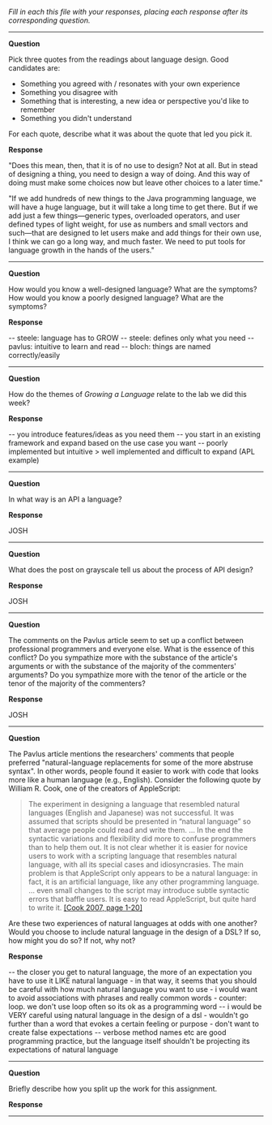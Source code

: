 _Fill in each this file with your responses, placing each response after its
corresponding question._

---

**Question**

Pick three quotes from the readings about language design. Good candidates 
are:

   + Something you agreed with / resonates with your own experience
   + Something you disagree with
   + Something that is interesting, a new idea or perspective you'd like to remember
   + Something you didn't understand

For each quote, describe what it was about the quote that led you pick it.

**Response**

"Does this mean, then, that it is of no use to design? Not at all. But in stead of
designing a thing, you need to design a way of doing. And this way of doing must make
some choices now but leave other choices to a later time."

"If we add hundreds of new things to the Java programming language, we will have
a huge language, but it will take a long time to get there. But if we add just a few
things—generic types, overloaded operators, and user defined types of light weight, for
use as numbers and small vectors and such—that are designed to let users make and add
things for their own use, I think we can go a long way, and much faster. We need to put
tools for language growth in the hands of the users."


---

**Question**

How would you know a well-designed language? What are the symptoms? How would
you know a poorly designed language? What are the symptoms?

**Response**

-- steele: language has to GROW
-- steele: defines only what you need
-- pavlus: intuitive to learn and read
-- bloch: things are named correctly/easily

---

**Question**

How do the themes of _Growing a Language_ relate to the lab we did this week?

**Response**

-- you introduce features/ideas as you need them
-- you start in an existing framework and expand based on the use case you want
-- poorly implemented but intuitive > well implemented and difficult to expand (APL example)

---
 
**Question**


In what way is an API a language? 

**Response**

JOSH

---

**Question**

What does the post on grayscale tell us about the process of API design?

**Response**

JOSH

---

**Question**

The comments on the Pavlus article seem to set up a conflict between
professional programmers and everyone else. What is the essence of this
conflict? Do you sympathize more with the substance of the article's arguments
or with the substance of the majority of the commenters' arguments? Do you
sympathize more with the tenor of the article or the tenor of the majority of
the commenters?

**Response**

JOSH

---

**Question**

The Pavlus article mentions the researchers' comments that people preferred
"natural-language replacements for some of the more abstruse syntax". In other 
words, people found it easier to work with code that looks more like a human language (e.g.,
English). Consider the following quote by William R. Cook, one of the creators
of AppleScript:


> The experiment in designing a language that resembled natural languages (English
> and Japanese) was not successful. It was assumed that scripts should be
> presented in “natural language” so that average people could read and write
> them. … In the end the syntactic variations and flexibility did more to confuse
> programmers than to help them out. It is not clear whether it is easier for
> novice users to work with a scripting language that resembles natural language,
> with all its special cases and idiosyncrasies. The main problem is that
> AppleScript only appears to be a natural language: in fact, it is an artificial
> language, like any other programming language. … even small changes to the
> script may introduce subtle syntactic errors that baffle users. It is easy to
> read AppleScript, but quite hard to write it.
[[Cook 2007, page 1-20]](https://dl.acm.org/citation.cfm?doid=1238844.1238845)

Are these two experiences of natural languages at odds with one another? Would
you choose to include natural language in the design of a DSL? If so, how might
you do so? If not, why not?

**Response**

-- the closer you get to natural language, the more of an expectation you have to use it LIKE natural language
	- in that way, it seems that you should be careful with how much natural language you want to use
		- i would want to avoid associations with phrases and really common words
			- counter: loop. we don't use loop often so its ok as a programming word
-- i would be VERY careful using natural language in the design of a dsl
	- wouldn't go further than a word that evokes a certain feeling or purpose
	- don't want to create false expectations
-- verbose method names etc are good programming practice, but the language itself shouldn't be projecting its expectations of natural language

---

**Question**

Briefly describe how you split up the work for this assignment.

**Response**



---
